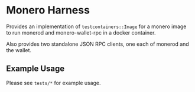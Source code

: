 Monero Harness
==============

Provides an implementation of `testcontainers::Image` for a monero image to run
monerod and monero-wallet-rpc in a docker container.

Also provides two standalone JSON RPC clients, one each of monerod and the wallet.

Example Usage
-------------

Please see `tests/*` for example usage.




